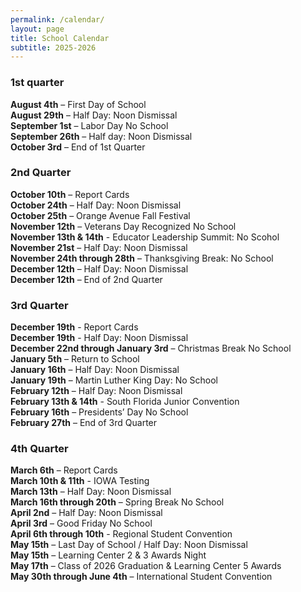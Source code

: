 ```yaml
---
permalink: /calendar/
layout: page
title: School Calendar
subtitle: 2025-2026
---
```

<a href="/assets/pdfs/school/2025-2026_Tentative_Calendar.pdf"> </a>
### 1st quarter
**August 4th** – First Day of School<br />
**August 29th** – Half Day: Noon Dismissal<br />
**September 1st** – Labor Day No School<br />
**September 26th** – Half day: Noon Dismissal<br />
**October 3rd** – End of 1st Quarter<br />
### 2nd Quarter
**October 10th** – Report Cards<br />
**October 24th** – Half Day: Noon Dismissal<br />
**October 25th** – Orange Avenue Fall Festival<br />
**November 12th** – Veterans Day Recognized No School<br />
**November 13th & 14th** - Educator Leadership Summit: No Scohol<br />
**November 21st** – Half Day: Noon Dismissal<br />
**November 24th through 28th** – Thanksgiving Break: No School<br />
**December 12th** – Half Day: Noon Dismissal<br />
**December 12th** – End of 2nd Quarter<br />
### 3rd Quarter
**December 19th** - Report Cards<br />
**December 19th** - Half Day: Noon Dismissal<br />
**December 22nd through January 3rd** – Christmas Break No School<br />
**January 5th** – Return to School<br />
**January 16th** – Half Day: Noon Dismissal<br />
**January 19th** – Martin Luther King Day: No School<br />
**February 12th** – Half Day: Noon Dismissal<br />
**February 13th & 14th** - South Florida Junior Convention<br />
**February 16th** – Presidents’ Day No School<br />
**February 27th** – End of 3rd Quarter<br />
### 4th Quarter
**March 6th** – Report Cards<br />
**March 10th & 11th** - IOWA Testing<br />
**March 13th** – Half Day: Noon Dismissal<br />
**March 16th through 20th** – Spring Break No School<br />
**April 2nd** – Half Day: Noon Dismissal<br />
**April 3rd** – Good Friday No School<br />
**April 6th through 10th** - Regional Student Convention<br />
**May 15th** – Last Day of School / Half Day: Noon Dismissal<br />
**May 15th** – Learning Center 2 & 3 Awards Night<br />
**May 17th** – Class of 2026 Graduation & Learning Center 5 Awards<br />
**May 30th through June 4th** – International Student Convention <br />

